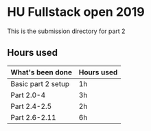 # HU Fullstack open 2019
This is the submission directory for part 2

## Hours used
|What's been done  |Hours used|
|------------------|----------|
|Basic part 2 setup|  1h      |
|Part 2.0-4        |  3h      |
|Part 2.4-2.5      |  2h      |
|Part 2.6-2.11     |  6h      |
